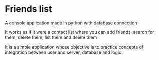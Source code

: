 # Friends list
A console application made in python with database connection

It works as if it were a contact list where you can add friends, search for them, delete them, list them and delete them

It is a simple application whose objective is to practice concepts of integration between user and server, database and logic.
